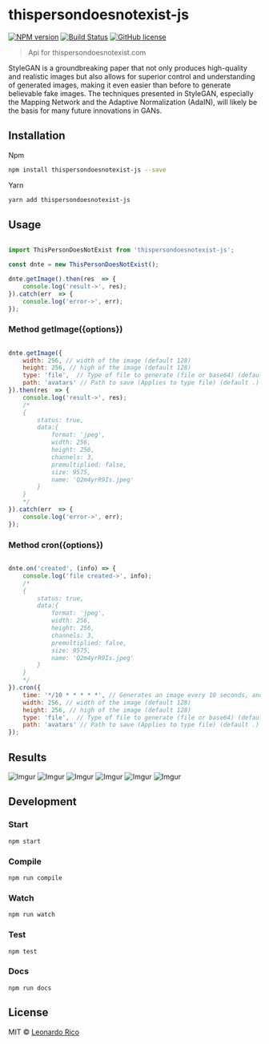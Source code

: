 
# thispersondoesnotexist-js

[![NPM version](https://badge.fury.io/js/thispersondoesnotexist-js.svg)](https://npmjs.org/package/thispersondoesnotexist-js) [![Build Status](https://travis-ci.org/kevoj/thispersondoesnotexist-js.svg?branch=master)](https://travis-ci.org/kevoj/thispersondoesnotexist-js) [![GitHub license](https://img.shields.io/badge/license-MIT-brightgreen.svg?style=flat-square)](https://raw.githubusercontent.com/kevoj/thispersondoesnotexist-js/master/LICENSE)

> Api for thispersondoesnotexist.com

StyleGAN is a groundbreaking paper that not only produces high-quality and realistic images but also allows for superior control and understanding of generated images, making it even easier than before to generate believable fake images. The techniques presented in StyleGAN, especially the Mapping Network and the Adaptive Normalization (AdaIN), will likely be the basis for many future innovations in GANs.

## Installation

Npm

```bash
npm install thispersondoesnotexist-js --save
```

Yarn

```bash
yarn add thispersondoesnotexist-js
```

## Usage

```javascript

import ThisPersonDoesNotExist from 'thispersondoesnotexist-js';

const dnte = new ThisPersonDoesNotExist();

dnte.getImage().then(res  => {
	console.log('result->', res);
}).catch(err  => {
	console.log('error->', err);
});

```
### Method getImage({options})

```javascript

dnte.getImage({
	width: 256, // width of the image (default 128)
	height: 256, // high of the image (default 128)
	type: 'file',  // Type of file to generate (file or base64) (default file)
	path: 'avatars' // Path to save (Applies to type file) (default .)
}).then(res  => {
	console.log('result->', res);
	/*
	{ 
		status: true,
		data:{ 
			format: 'jpeg',
			width: 256,
			height: 256,
			channels: 3,
			premultiplied: false,
			size: 9575,
			name: 'Q2m4yrR9Is.jpeg' 
		}
	}
	*/
}).catch(err  => {
	console.log('error->', err);
});

```
### Method cron({options})

```javascript

dnte.on('created', (info) => {
	console.log('file created->', info);
	/*
	{ 
		status: true,
		data:{ 
			format: 'jpeg',
			width: 256,
			height: 256,
			channels: 3,
			premultiplied: false,
			size: 9575,
			name: 'Q2m4yrR9Is.jpeg' 
		}
	}
	*/
}).cron({
	time: '*/10 * * * * *', // Generates an image every 10 seconds, and triggers the "created" event
	width: 256, // width of the image (default 128)
	height: 256, // high of the image (default 128)
	type: 'file',  // Type of file to generate (file or base64) (default file)
	path: 'avatars' // Path to save (Applies to type file) (default .)
});

```

## Results

![Imgur](https://i.imgur.com/9BZcepd.jpg)
![Imgur](https://i.imgur.com/6Mik0NN.jpg)
![Imgur](https://i.imgur.com/c4sMVAI.jpg)
![Imgur](https://i.imgur.com/2iP68s6.jpg)
![Imgur](https://i.imgur.com/qB1wmax.jpg)
![Imgur](https://i.imgur.com/jGcYhIA.jpg)


## Development

### Start

`npm start`

### Compile

`npm run compile`

### Watch

`npm run watch`

### Test

`npm test`

### Docs

`npm run docs`

## License

MIT © [Leonardo Rico](https://github.com/kevoj/thispersondoesnotexist-js/blob/master/LICENSE)
